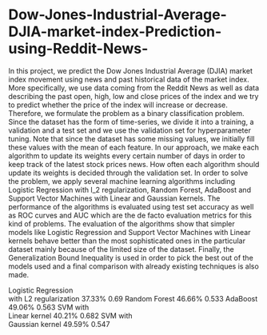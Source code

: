 # Dow-Jones-Industrial-Average-DJIA-market-index-Prediction-using-Reddit-News-

In this project, we predict the Dow Jones Industrial Average (DJIA) market index movement using news and past historical data of the market index. More specifically, we use data coming from the Reddit News as well as data describing the past open, high, low and close prices of the index and we try to predict whether the price of the index will increase or decrease. Therefore, we formulate the problem as a binary classification problem. Since the dataset has the form of time-series, we divide it into a training, a validation and a test set and we use the validation set for hyperparameter tuning. Note that since the dataset has some missing values, we initially fill these values with the mean of each feature. In our approach, we make each algorithm to update its weights every certain number of days in order to keep track of the latest stock prices news. How often each algorithm should update its weights is decided through the validation set. In order to solve the problem, we apply several machine learning algorithms including Logistic Regression with l_2 regularization, Random Forest, AdaBoost and Support Vector Machines with Linear and Gaussian kernels. The performance of the algorithms is evaluated using test set accuracy as well as ROC curves and AUC which are the de facto evaluation metrics for this kind of problems. The evaluation of the algorithms show that simpler models like Logistic Regression and Support Vector Machines with Linear kernels behave better than the most sophisticated ones in the particular dataset mainly because of the limited size of the dataset.  Finally, the Generalization Bound Inequality is used in order to pick the best out of the models used and a final comparison with already existing techniques is also made.


</tr>
    <td>
    Logistic Regression <br />
    with L2 regularization
    </td>
    <td>
    37.33%
    </td>
    <td>
    0.69
    </td>
<tr>
    <td>
    Random Forest
    </td>
    <td>
    46.66%
    </td>
    <td>
    0.533
    </td>
</tr>
    <td>
    AdaBoost
    </td>
    <td>
    49.06%
    </td>
    <td>
    0.563
    </td>
<tr>
    <td>
    SVM with <br />
    Linear kernel
    </td>
    <td>
    40.21%
    </td>
    <td>
    0.682
    </td>
</tr>
    <td>
    SVM with <br />
    Gaussian kernel
    </td>
    <td>
    49.59%
    </td>
    <td>
    0.547
    </td>
</tr>
